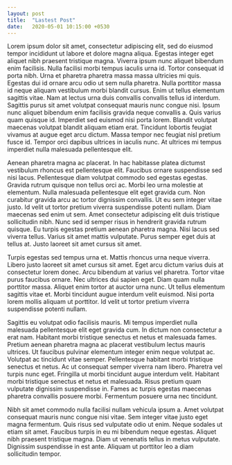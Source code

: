 ```yaml
---
layout: post
title:  "Lastest Post"
date:   2020-05-01 10:15:00 +0530
---
```


Lorem ipsum dolor sit amet, consectetur adipiscing elit, sed do eiusmod tempor incididunt ut labore et dolore magna aliqua. Egestas integer eget aliquet nibh praesent tristique magna. Viverra ipsum nunc aliquet bibendum enim facilisis. Nulla facilisi morbi tempus iaculis urna id. Tortor consequat id porta nibh. Urna et pharetra pharetra massa massa ultricies mi quis. Egestas dui id ornare arcu odio ut sem nulla pharetra. Nulla porttitor massa id neque aliquam vestibulum morbi blandit cursus. Enim ut tellus elementum sagittis vitae. Nam at lectus urna duis convallis convallis tellus id interdum. Sagittis purus sit amet volutpat consequat mauris nunc congue nisi. Ipsum nunc aliquet bibendum enim facilisis gravida neque convallis a. Quis varius quam quisque id. Imperdiet sed euismod nisi porta lorem. Blandit volutpat maecenas volutpat blandit aliquam etiam erat. Tincidunt lobortis feugiat vivamus at augue eget arcu dictum. Massa tempor nec feugiat nisl pretium fusce id. Tempor orci dapibus ultrices in iaculis nunc. At ultrices mi tempus imperdiet nulla malesuada pellentesque elit.

Aenean pharetra magna ac placerat. In hac habitasse platea dictumst vestibulum rhoncus est pellentesque elit. Faucibus ornare suspendisse sed nisi lacus. Pellentesque diam volutpat commodo sed egestas egestas. Gravida rutrum quisque non tellus orci ac. Morbi leo urna molestie at elementum. Nulla malesuada pellentesque elit eget gravida cum. Non curabitur gravida arcu ac tortor dignissim convallis. Ut eu sem integer vitae justo. Id velit ut tortor pretium viverra suspendisse potenti nullam. Diam maecenas sed enim ut sem. Amet consectetur adipiscing elit duis tristique sollicitudin nibh. Nunc sed id semper risus in hendrerit gravida rutrum quisque. Eu turpis egestas pretium aenean pharetra magna. Nisi lacus sed viverra tellus. Varius sit amet mattis vulputate. Purus semper eget duis at tellus at. Justo laoreet sit amet cursus sit amet.

Turpis egestas sed tempus urna et. Mattis rhoncus urna neque viverra. Libero justo laoreet sit amet cursus sit amet. Eget arcu dictum varius duis at consectetur lorem donec. Arcu bibendum at varius vel pharetra. Tortor vitae purus faucibus ornare. Nec ultrices dui sapien eget. Diam quam nulla porttitor massa. Aliquet enim tortor at auctor urna nunc. Ut tellus elementum sagittis vitae et. Morbi tincidunt augue interdum velit euismod. Nisi porta lorem mollis aliquam ut porttitor. Id velit ut tortor pretium viverra suspendisse potenti nullam.

Sagittis eu volutpat odio facilisis mauris. Mi tempus imperdiet nulla malesuada pellentesque elit eget gravida cum. In dictum non consectetur a erat nam. Habitant morbi tristique senectus et netus et malesuada fames. Pretium aenean pharetra magna ac placerat vestibulum lectus mauris ultrices. Ut faucibus pulvinar elementum integer enim neque volutpat ac. Volutpat ac tincidunt vitae semper. Pellentesque habitant morbi tristique senectus et netus. Ac ut consequat semper viverra nam libero. Pharetra vel turpis nunc eget. Fringilla ut morbi tincidunt augue interdum velit. Habitant morbi tristique senectus et netus et malesuada. Risus pretium quam vulputate dignissim suspendisse in. Fames ac turpis egestas maecenas pharetra convallis posuere morbi. Fermentum posuere urna nec tincidunt.

Nibh sit amet commodo nulla facilisi nullam vehicula ipsum a. Amet volutpat consequat mauris nunc congue nisi vitae. Sem integer vitae justo eget magna fermentum. Quis risus sed vulputate odio ut enim. Neque sodales ut etiam sit amet. Faucibus turpis in eu mi bibendum neque egestas. Aliquet nibh praesent tristique magna. Diam ut venenatis tellus in metus vulputate. Dignissim suspendisse in est ante. Aliquam ut porttitor leo a diam sollicitudin tempor.